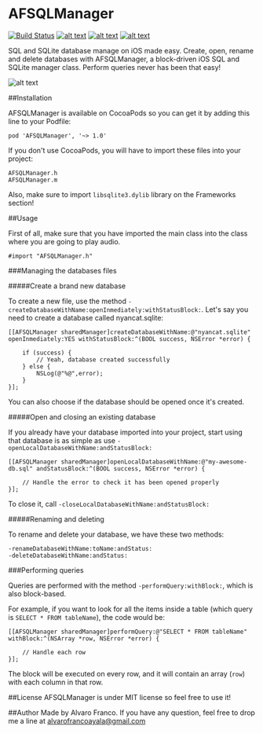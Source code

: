 AFSQLManager
==============

[![Build Status](https://travis-ci.org/AlvaroFranco/AFSQLManager.svg?branch=v1.0)](https://travis-ci.org/AlvaroFranco/AFSQLManager)
[![alt text](https://cocoapod-badges.herokuapp.com/v/AFSQLManager/badge.png "")]()
[![alt text](https://cocoapod-badges.herokuapp.com/p/AFSQLManager/badge.png "")]()
[![alt text](https://camo.githubusercontent.com/f513623dcee61532125032bbf1ddffda06ba17c7/68747470733a2f2f676f2d736869656c64732e6865726f6b756170702e636f6d2f6c6963656e73652d4d49542d626c75652e706e67 "")]()

SQL and SQLite database manage on iOS made easy. Create, open, rename and delete databases with AFSQLManager, a block-driven iOS SQL and SQLite manager class. Perform queries never has been that easy!

![alt text](https://raw.github.com/AlvaroFranco/AFSQLManager/master/preview.gif "Preview")

##Installation

AFSQLManager is available on CocoaPods so you can get it by adding this line to your Podfile:
	
	pod 'AFSQLManager', '~> 1.0'
	
If you don't use CocoaPods, you will have to import these files into your project:

	AFSQLManager.h
	AFSQLManager.m
	
Also, make sure to import ```libsqlite3.dylib``` library on the Frameworks section!

##Usage

First of all, make sure that you have imported the main class into the class where you are going to play audio.

	#import "AFSQLManager.h"
	
###Managing the databases files

#####Create a brand new database

To create a new file, use the method ```-createDatabaseWithName:openInmediately:withStatusBlock:```. Let's say you need to create a database called nyancat.sqlite:

    [[AFSQLManager sharedManager]createDatabaseWithName:@"nyancat.sqlite" openInmediately:YES withStatusBlock:^(BOOL success, NSError *error) {
        
        if (success) {
        	// Yeah, database created successfully
        } else {
        	NSLog(@"%@",error);
        }
    }];

You can also choose if the database should be opened once it's created.
    
#####Open and closing an existing database

If you already have your database imported into your project, start using that database is as simple as use ```-openLocalDatabaseWithName:andStatusBlock:```

	[[AFSQLManager sharedManager]openLocalDatabaseWithName:@"my-awesome-db.sql" andStatusBlock:^(BOOL success, NSError *error) {
        
        // Handle the error to check it has been opened properly
    }];
    
To close it, call ```-closeLocalDatabaseWithName:andStatusBlock:```

#####Renaming and deleting

To rename and delete your database, we have these two methods:

	-renameDatabaseWithName:toName:andStatus:
	-deleteDatabaseWithName:andStatus:
		
###Performing queries

Queries are performed with the method ```-performQuery:withBlock:```, which is also block-based.

For example, if you want to look for all the items inside a table (which query is ```SELECT * FROM tableName```), the code would be:
	
	[[AFSQLManager sharedManager]performQuery:@"SELECT * FROM tableName" withBlock:^(NSArray *row, NSError *error) {
        
        // Handle each row
    }];
    
The block will be executed on every row, and it will contain an array (```row```) with each column in that row.

##License
AFSQLManager is under MIT license so feel free to use it!

##Author
Made by Alvaro Franco. If you have any question, feel free to drop me a line at [alvarofrancoayala@gmail.com](mailto:alvarofrancoayala@gmail.com)